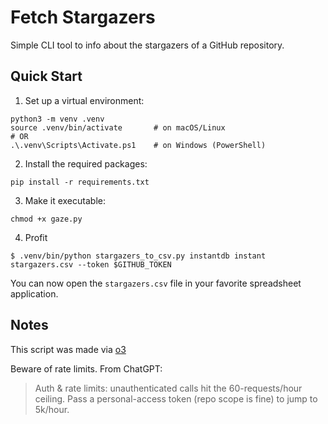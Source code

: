 # Fetch Stargazers

Simple CLI tool to info about the stargazers of a GitHub repository.

## Quick Start


1. Set up a virtual environment:

```
python3 -m venv .venv
source .venv/bin/activate       # on macOS/Linux
# OR
.\.venv\Scripts\Activate.ps1    # on Windows (PowerShell)
```

2. Install the required packages:

```
pip install -r requirements.txt
```

3. Make it executable:

```
chmod +x gaze.py
```

4. Profit

```
$ .venv/bin/python stargazers_to_csv.py instantdb instant stargazers.csv --token $GITHUB_TOKEN
```

You can now open the `stargazers.csv` file in your favorite spreadsheet
application.

## Notes

This script was made via
[o3](https://chatgpt.com/share/682bbae6-2ad0-8013-91c2-1fde0e9c7c10) 

Beware of rate limits. From ChatGPT:

> Auth & rate limits: unauthenticated calls hit the 60-requests/hour ceiling. Pass a personal-access token (repo scope is fine) to jump to 5k/hour.
